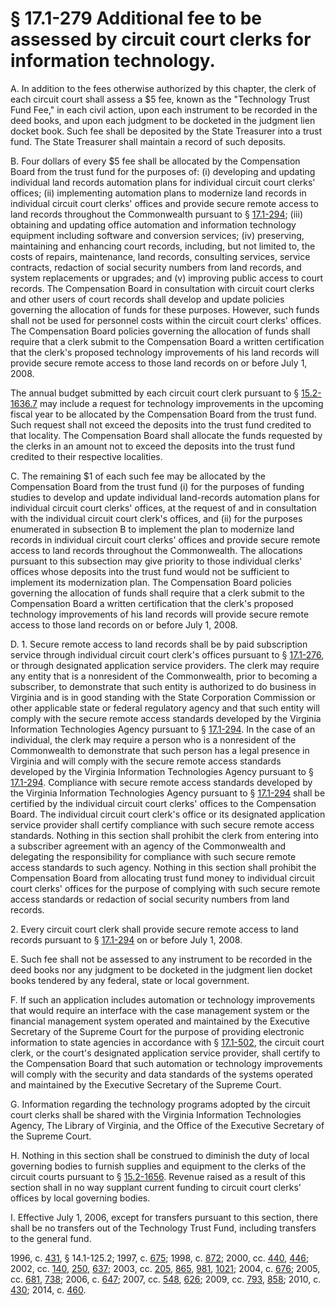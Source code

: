 # § 17.1-279 Additional fee to be assessed by circuit court clerks for information technology.

<p>A. In addition to the fees otherwise authorized by this chapter, the clerk of each circuit court shall assess a $5 fee, known as the "Technology Trust Fund Fee," in each civil action, upon each instrument to be recorded in the deed books, and upon each judgment to be docketed in the judgment lien docket book. Such fee shall be deposited by the State Treasurer into a trust fund. The State Treasurer shall maintain a record of such deposits.</p><p>B. Four dollars of every $5 fee shall be allocated by the Compensation Board from the trust fund for the purposes of: (i) developing and updating individual land records automation plans for individual circuit court clerks' offices; (ii) implementing automation plans to modernize land records in individual circuit court clerks' offices and provide secure remote access to land records throughout the Commonwealth pursuant to § <a href='http://law.lis.virginia.gov/vacode/17.1-294/'>17.1-294</a>; (iii) obtaining and updating office automation and information technology equipment including software and conversion services; (iv) preserving, maintaining and enhancing court records, including, but not limited to, the costs of repairs, maintenance, land records, consulting services, service contracts, redaction of social security numbers from land records, and system replacements or upgrades; and (v) improving public access to court records. The Compensation Board in consultation with circuit court clerks and other users of court records shall develop and update policies governing the allocation of funds for these purposes. However, such funds shall not be used for personnel costs within the circuit court clerks' offices. The Compensation Board policies governing the allocation of funds shall require that a clerk submit to the Compensation Board a written certification that the clerk's proposed technology improvements of his land records will provide secure remote access to those land records on or before July 1, 2008.</p><p>The annual budget submitted by each circuit court clerk pursuant to § <a href='http://law.lis.virginia.gov/vacode/15.2-1636.7/'>15.2-1636.7</a> may include a request for technology improvements in the upcoming fiscal year to be allocated by the Compensation Board from the trust fund. Such request shall not exceed the deposits into the trust fund credited to that locality. The Compensation Board shall allocate the funds requested by the clerks in an amount not to exceed the deposits into the trust fund credited to their respective localities.</p><p>C. The remaining $1 of each such fee may be allocated by the Compensation Board from the trust fund (i) for the purposes of funding studies to develop and update individual land-records automation plans for individual circuit court clerks' offices, at the request of and in consultation with the individual circuit court clerk's offices, and (ii) for the purposes enumerated in subsection B to implement the plan to modernize land records in individual circuit court clerks' offices and provide secure remote access to land records throughout the Commonwealth. The allocations pursuant to this subsection may give priority to those individual clerks' offices whose deposits into the trust fund would not be sufficient to implement its modernization plan. The Compensation Board policies governing the allocation of funds shall require that a clerk submit to the Compensation Board a written certification that the clerk's proposed technology improvements of his land records will provide secure remote access to those land records on or before July 1, 2008.</p><p>D. 1. Secure remote access to land records shall be by paid subscription service through individual circuit court clerk's offices pursuant to § <a href='http://law.lis.virginia.gov/vacode/17.1-276/'>17.1-276</a>, or through designated application service providers. The clerk may require any entity that is a nonresident of the Commonwealth, prior to becoming a subscriber, to demonstrate that such entity is authorized to do business in Virginia and is in good standing with the State Corporation Commission or other applicable state or federal regulatory agency and that such entity will comply with the secure remote access standards developed by the Virginia Information Technologies Agency pursuant to § <a href='http://law.lis.virginia.gov/vacode/17.1-294/'>17.1-294</a>. In the case of an individual, the clerk may require a person who is a nonresident of the Commonwealth to demonstrate that such person has a legal presence in Virginia and will comply with the secure remote access standards developed by the Virginia Information Technologies Agency pursuant to § <a href='http://law.lis.virginia.gov/vacode/17.1-294/'>17.1-294</a>. Compliance with secure remote access standards developed by the Virginia Information Technologies Agency pursuant to § <a href='http://law.lis.virginia.gov/vacode/17.1-294/'>17.1-294</a> shall be certified by the individual circuit court clerks' offices to the Compensation Board. The individual circuit court clerk's office or its designated application service provider shall certify compliance with such secure remote access standards. Nothing in this section shall prohibit the clerk from entering into a subscriber agreement with an agency of the Commonwealth and delegating the responsibility for compliance with such secure remote access standards to such agency. Nothing in this section shall prohibit the Compensation Board from allocating trust fund money to individual circuit court clerks' offices for the purpose of complying with such secure remote access standards or redaction of social security numbers from land records.</p><p>2. Every circuit court clerk shall provide secure remote access to land records pursuant to § <a href='http://law.lis.virginia.gov/vacode/17.1-294/'>17.1-294</a> on or before July 1, 2008.</p><p>E. Such fee shall not be assessed to any instrument to be recorded in the deed books nor any judgment to be docketed in the judgment lien docket books tendered by any federal, state or local government.</p><p>F. If such an application includes automation or technology improvements that would require an interface with the case management system or the financial management system operated and maintained by the Executive Secretary of the Supreme Court for the purpose of providing electronic information to state agencies in accordance with § <a href='http://law.lis.virginia.gov/vacode/17.1-502/'>17.1-502</a>, the circuit court clerk, or the court's designated application service provider, shall certify to the Compensation Board that such automation or technology improvements will comply with the security and data standards of the systems operated and maintained by the Executive Secretary of the Supreme Court.</p><p>G. Information regarding the technology programs adopted by the circuit court clerks shall be shared with the Virginia Information Technologies Agency, The Library of Virginia, and the Office of the Executive Secretary of the Supreme Court.</p><p>H. Nothing in this section shall be construed to diminish the duty of local governing bodies to furnish supplies and equipment to the clerks of the circuit courts pursuant to § <a href='http://law.lis.virginia.gov/vacode/15.2-1656/'>15.2-1656</a>. Revenue raised as a result of this section shall in no way supplant current funding to circuit court clerks' offices by local governing bodies.</p><p>I. Effective July 1, 2006, except for transfers pursuant to this section, there shall be no transfers out of the Technology Trust Fund, including transfers to the general fund.</p><p>1996, c. <a href='http://lis.virginia.gov/cgi-bin/legp604.exe?961+ful+CHAP0431'>431</a>, § 14.1-125.2; 1997, c. <a href='http://lis.virginia.gov/cgi-bin/legp604.exe?971+ful+CHAP0675'>675</a>; 1998, c. <a href='http://lis.virginia.gov/cgi-bin/legp604.exe?981+ful+CHAP0872'>872</a>; 2000, cc. <a href='http://lis.virginia.gov/cgi-bin/legp604.exe?001+ful+CHAP0440'>440</a>, <a href='http://lis.virginia.gov/cgi-bin/legp604.exe?001+ful+CHAP0446'>446</a>; 2002, cc. <a href='http://lis.virginia.gov/cgi-bin/legp604.exe?021+ful+CHAP0140'>140</a>, <a href='http://lis.virginia.gov/cgi-bin/legp604.exe?021+ful+CHAP0250'>250</a>, <a href='http://lis.virginia.gov/cgi-bin/legp604.exe?021+ful+CHAP0637'>637</a>; 2003, cc. <a href='http://lis.virginia.gov/cgi-bin/legp604.exe?031+ful+CHAP0205'>205</a>, <a href='http://lis.virginia.gov/cgi-bin/legp604.exe?031+ful+CHAP0865'>865</a>, <a href='http://lis.virginia.gov/cgi-bin/legp604.exe?031+ful+CHAP0981'>981</a>, <a href='http://lis.virginia.gov/cgi-bin/legp604.exe?031+ful+CHAP1021'>1021</a>; 2004, c. <a href='http://lis.virginia.gov/cgi-bin/legp604.exe?041+ful+CHAP0676'>676</a>; 2005, cc. <a href='http://lis.virginia.gov/cgi-bin/legp604.exe?051+ful+CHAP0681'>681</a>, <a href='http://lis.virginia.gov/cgi-bin/legp604.exe?051+ful+CHAP0738'>738</a>; 2006, c. <a href='http://lis.virginia.gov/cgi-bin/legp604.exe?061+ful+CHAP0647'>647</a>; 2007, cc. <a href='http://lis.virginia.gov/cgi-bin/legp604.exe?071+ful+CHAP0548'>548</a>, <a href='http://lis.virginia.gov/cgi-bin/legp604.exe?071+ful+CHAP0626'>626</a>; 2009, cc. <a href='http://lis.virginia.gov/cgi-bin/legp604.exe?091+ful+CHAP0793'>793</a>, <a href='http://lis.virginia.gov/cgi-bin/legp604.exe?091+ful+CHAP0858'>858</a>; 2010, c. <a href='http://lis.virginia.gov/cgi-bin/legp604.exe?101+ful+CHAP0430'>430</a>; 2014, c. <a href='http://lis.virginia.gov/cgi-bin/legp604.exe?141+ful+CHAP0460'>460</a>.</p>